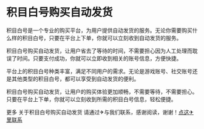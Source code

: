 # 积目白号购买自动发货

积目白号是一个专业的购买平台，为用户提供自动发货的服务。无论你需要购买什么样的积目白号，只要在平台上下单，你就可以立刻收到自动发货的服务。

积目白号购买自动发货，让用户省去了等待的时间，不需要担心因为人工处理而耽误了时间。只要支付成功，你就可以立即收到相关的账号信息，方便快捷。

平台上的积目白号种类丰富，满足不同用户的需求。无论是游戏账号、社交账号还是其他类型的积目白号，都可以享受到自动发货的便利。

积目白号购买自动发货，让用户的购买体验更加顺畅，不需要等待，不需要担心。只要在平台上下单，你就可以立刻收到所需的积目白号信息，轻松便捷。

更多 关于积目白号购买自动发货 请通过✈与我们联系，感谢阅读，谢谢！[点这✈里联系](https://w.k02.cc)